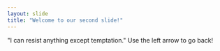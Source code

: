 ```yaml
---
layout: slide
title: "Welcome to our second slide!"
---
```

"I can resist anything except temptation."
Use the left arrow to go back!
